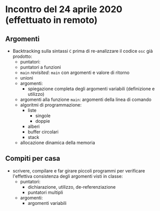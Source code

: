 # Incontro del 24 aprile 2020 (effettuato in remoto)

## Argomenti

* Backtracking sulla sintassi `C` prima di re-analizzare il codice `osc` già prodotto:
  * puntatori:
  * puntatori a funzioni
  * `main` *revisited*: `main` con argomenti e valore di ritorno
  * unioni
  * argomenti:
    * spiegazione completa degli argomenti variabili (definizione e utilizzo)
  * argomenti alla funzione `main`: argomenti della linea di comando
  * algoritmi di programmazione:
    * liste
      * singole
      * doppie
    * alberi
    * buffer circolari
    * stack
  * allocazione dinamica della memoria

## Compiti per casa

* scrivere, compilare e far girare piccoli programmi per verificare l'effettiva consistenza
  degli argomenti visti in classe:
  * puntatori:
    * dichiarazione, utilizzo, de-referenziazione
    * puntatori multipli
  * argomenti:
    * argomenti variabili
